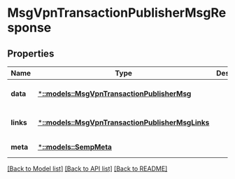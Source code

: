 # MsgVpnTransactionPublisherMsgResponse

## Properties
Name | Type | Description | Notes
------------ | ------------- | ------------- | -------------
**data** | [***::models::MsgVpnTransactionPublisherMsg**](MsgVpnTransactionPublisherMsg.md) |  | [optional] [default to null]
**links** | [***::models::MsgVpnTransactionPublisherMsgLinks**](MsgVpnTransactionPublisherMsgLinks.md) |  | [optional] [default to null]
**meta** | [***::models::SempMeta**](SempMeta.md) |  | [default to null]

[[Back to Model list]](../README.md#documentation-for-models) [[Back to API list]](../README.md#documentation-for-api-endpoints) [[Back to README]](../README.md)


